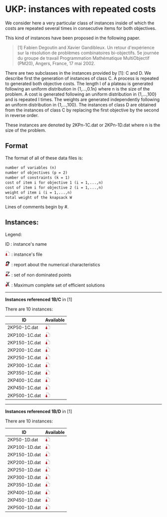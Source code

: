 # UKP: instances with repeated costs

We consider here a very particular class of instances inside of which the costs 
are repeated several times in consecutive items for both objectives. 

This kind of instances have been proposed in the following paper.

> [1] Fabien Degoutin and Xavier Gandibleux. 
 Un retour d'expérience sur la résolution de problèmes combinatoires bi-objectifs. 
 5e journée du groupe de travail Programmation Mathématique MultiObjectif (PM20), Angers, France, 17 mai 2002. 

There are two subclasses in the instances provided by [1]: C and D. 
We describe first the generation of instances of class C. 
A process is repeated to generated both objective costs. 
The length l of a plateau is generated following an uniform distribution in {1,...,0.1n} where n is the size of the problem. 
A cost is generated following an uniform distribution in {1,...,100} and is repeated l times. 
The weights are generated independently following an uniform distribution in {1,...,100}. 
The instances of class D are obtained from the instances of class C by replacing the first objective by the second in reverse order.

These instances are denoted by 2KPn-1C.dat or 2KPn-1D.dat where n is the size of the problem. 

## Format
The format of all of these data files is:

    number of variables (n)
    number of objectives (p = 2)
    number of constraints (k = 1)
    cost of item i for objective 1 (i = 1,...,n)
    cost of item i for objective 2 (i = 1,...,n)
    weight of item i (i = 1,...,n)
    total weight of the knapsack W

Lines of comments begin by #.



## Instances:
 
Legend:

ID : instance's name

[![instance file](./img/icon/dl-instance.png "instance file")](instances/) : instance's file 

[![INFO file](./img/icon/dl-info.png "INFO file")](analyze/) : report about the numerical characteristics

[![Y_N file](./img/icon/dl-z.png "Y_N file")](Y/) : set of non dominated points

[![X_E_M file](./img/icon/dl-x.png "X_E_M file")](X/) : Maximum complete set of efficient solutions


***

**Instances referenced 1B/C** in [1]

There are 10 instances:

| ID            | Available | 
| ------------- | --------- |
| 2KP50-1C.dat  | [![instance file](./img/icon/dl-instance.png "instance file")](instances/1B-C) |
| 2KP100-1C.dat | [![instance file](./img/icon/dl-instance.png "instance file")](instances/1B-C) |
| 2KP150-1C.dat | [![instance file](./img/icon/dl-instance.png "instance file")](instances/1B-C) |
| 2KP200-1C.dat | [![instance file](./img/icon/dl-instance.png "instance file")](instances/1B-C) |
| 2KP250-1C.dat | [![instance file](./img/icon/dl-instance.png "instance file")](instances/1B-C) |
| 2KP300-1C.dat | [![instance file](./img/icon/dl-instance.png "instance file")](instances/1B-C) |
| 2KP350-1C.dat | [![instance file](./img/icon/dl-instance.png "instance file")](instances/1B-C) |
| 2KP400-1C.dat | [![instance file](./img/icon/dl-instance.png "instance file")](instances/1B-C) |
| 2KP450-1C.dat | [![instance file](./img/icon/dl-instance.png "instance file")](instances/1B-C) |
| 2KP500-1C.dat | [![instance file](./img/icon/dl-instance.png "instance file")](instances/1B-C) |

***

**Instances referenced 1B/D** in [1]

There are 10 instances:

| ID            | Available | 
| ------------- | --------- |
| 2KP50-1D.dat  | [![instance file](./img/icon/dl-instance.png "instance file")](instances/1B-D) |
| 2KP100-1D.dat | [![instance file](./img/icon/dl-instance.png "instance file")](instances/1B-D) |
| 2KP150-1D.dat | [![instance file](./img/icon/dl-instance.png "instance file")](instances/1B-D) |
| 2KP200-1D.dat | [![instance file](./img/icon/dl-instance.png "instance file")](instances/1B-D) |
| 2KP250-1D.dat | [![instance file](./img/icon/dl-instance.png "instance file")](instances/1B-D) |
| 2KP300-1D.dat | [![instance file](./img/icon/dl-instance.png "instance file")](instances/1B-D) |
| 2KP350-1D.dat | [![instance file](./img/icon/dl-instance.png "instance file")](instances/1B-D) |
| 2KP400-1D.dat | [![instance file](./img/icon/dl-instance.png "instance file")](instances/1B-D) |
| 2KP450-1D.dat | [![instance file](./img/icon/dl-instance.png "instance file")](instances/1B-D) |
| 2KP500-1D.dat | [![instance file](./img/icon/dl-instance.png "instance file")](instances/1B-D) |


